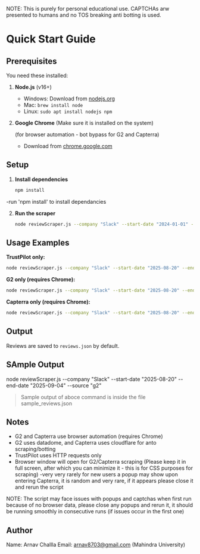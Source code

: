 NOTE: This is purely for personal educational use. CAPTCHAs arw presented to humans and no TOS breaking anti botting is used.

# Quick Start Guide

## Prerequisites

You need these installed:

1. **Node.js** (v16+)
   - Windows: Download from [nodejs.org](https://nodejs.org)
   - Mac: `brew install node`
   - Linux: `sudo apt install nodejs npm`

2. **Google Chrome** (Make sure it is installed on the system)

    (for browser automation - bot bypass for G2 and Capterra)
   - Download from [chrome.google.com](https://chrome.google.com)

## Setup

1. **Install dependencies**
   ```bash
   npm install
   ```

  -run 'npm install' to install dependancies

2. **Run the scraper**
   ```bash
   node reviewScraper.js --company "Slack" --start-date "2024-01-01" --end-date "2024-03-31" --source "trustpilot"
   ```

## Usage Examples

**TrustPilot only:**
```bash
node reviewScraper.js --company "Slack" --start-date "2025-08-20" --end-date "2025-09-04" --source "trustpilot"
```

**G2 only (requires Chrome):**
```bash
node reviewScraper.js --company "Slack" --start-date "2025-08-20" --end-date "2025-09-04" --source "g2"
```

**Capterra only (requires Chrome):**
```bash
node reviewScraper.js --company "Slack" --start-date "2025-08-20" --end-date "2025-09-04" --source "capterra"
```

## Output

Reviews are saved to `reviews.json` by default.

## SAmple Output

node reviewScraper.js --company "Slack" --start-date "2025-08-20" --end-date "2025-09-04" --source "g2"

>Sample output of aboce command is inside the file sample_reviews.json

## Notes

- G2 and Capterra use browser automation (requires Chrome)
- G2 uses datadome, and Capterra uses cloudflare for anto scraping/botting
- TrustPilot uses HTTP requests only
- Browser window will open for G2/Capterra scraping (Please keep it in full screen, after which you can minimize it - this is for CSS purposes for scraping)
-very very rarely for new users a popup may show upon entering Capterra, it is random and very rare, if it appears please close it and rerun the script

NOTE: The script may face issues with popups and captchas when first run because of no browser data, please close any popups and rerun it, it should be running smoothly in consecutive runs (if issues occur in the first one)
## Author

Name: Arnav Challla
Email: arnav8703@gmail.com
(Mahindra University)

